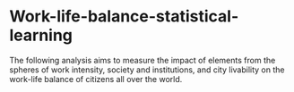 # Work-life-balance-statistical-learning
 The following analysis aims to measure the impact of elements from the spheres of work intensity, society and institutions, and city livability on the work-life balance of citizens all over the world. 
